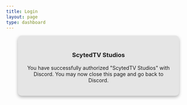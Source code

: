 ```yaml
---
title: Login
layout: page
type: dashboard
---
```

<div id="fullpage">
<style>
    .beta-box {
        position: absolute;
        top: calc(50% - 8px);
        left: calc(50% + 65px);
        transform: translateY(-50%);
        border: 2px solid black;
        border-radius: 5px;
        display: inline-flex;
        align-items: center;
        justify-content: center;
        vertical-align: super;
    }

    .dashboard-text {
        display: inline-block;
        vertical-align: middle;
        text-align: center;
    }

    .h3-container {
        position: relative;
    }
</style>
<style>
    hr.has-background-black {
        display: none;
    }

    h1.title {
        display: none;
    }

    button {
        background-color: #FFFFFF;
        color: #111111;
        padding: 10px;
        font-size: 18px;
        border: none;
        border-radius: 4px;
        cursor: pointer;
        transition: background-color 0.3s;
        box-shadow: 0 4px 8px rgba(0, 0, 0, 0.2);
        border: 0.5px solid black;
    }

    button img {
        width: auto;
        height: 25px;
        vertical-align: middle;
        margin-right: 1.2px;
        display: inline-block;
        padding-bottom: 5px;
    }

    .login-container {
        background-color: #E5E5E5;
        border-radius: 10px;
        box-shadow: 0 4px 8px rgba(0, 0, 0, 0.3);
        padding: 20px;
        text-align: center;
        max-width: 400px;
        width: 90%;
        margin: 0 auto;
    }
</style>

<body>

<div class="login-container">
    <h3 class="h3-container">
        <span class="dashboard-text">ScytedTV Studios</span>
    </h3>
    <p>You have successfully authorized "ScytedTV Studios" with Discord. You may now close this page and go back to Discord.</p>
</div>
<div id="error-message" style="color: red;"></div>

<script src="https://api.scyted.tv/wave-development/dashboard/page-loading-script.js"></script>
<script async src="https://www.googletagmanager.com/gtag/js?id=G-LF3ZTHGQHE"></script>
<script src="dashboard-script.js"></script>
<script src="error-script.js"></script>

<script>
async function code(req, res) {
    try {
    // 1. Uses the code and state to acquire Discord OAuth2 tokens
    const code = req.query['code'];
    const discordState = req.query['state'];

    // make sure the state parameter exists
    const { clientState } = req.signedCookies;
    if (clientState !== discordState) {
      console.error('State verification failed.');
      return res.sendStatus(403);
    }

    const tokens = await discord.getOAuthTokens(code);

    // 2. Uses the Discord Access Token to fetch the user profile
    const meData = await discord.getUserData(tokens);
    const userId = meData.user.id;
    await storage.storeDiscordTokens(userId, {
      access_token: tokens.access_token,
      refresh_token: tokens.refresh_token,
      expires_at: Date.now() + tokens.expires_in * 1000,
    });

    // 3. Update the users metadata, assuming future updates will be posted to the `/update-metadata` endpoint
    await updateMetadata(userId);

  } catch (e) {
    console.error(e);
  }
}

window.onload = code();
</script>

</body>
</div>
